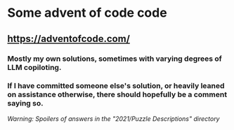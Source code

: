 # Some advent of code code

## https://adventofcode.com/

### Mostly my own solutions, sometimes with varying degrees of LLM copiloting.
### If I have committed someone else's solution, or heavily leaned on assistance otherwise, there should hopefully be a comment saying so.

*Warning: Spoilers of answers in the "2021/Puzzle Descriptions" directory*
